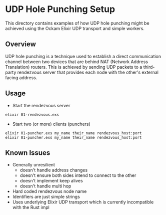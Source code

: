 # UDP Hole Punching Setup

This directory contains examples of how UDP hole punching might be
achieved using the Ockam Elixir UDP transport and simple workers.

## Overview

UDP hole punching is a technique used to establish a direct communication channel between two devices that are behind NAT (Network Address Translation) routers. This is achieved by sending UDP packets to a third-party rendezvous server that provides
each node with the other's external facing address.

## Usage

- Start the rendezvous server
```
elixir 01-rendezvous.exs
```

- Start two (or more) clients (punchers)
```
elixir 01-puncher.exs my_name their_name rendezvous_host:port
elixir 01-puncher.exs my_name their_name rendezvous_host:port
```

## Known Issues

- Generally unresilient
    - doesn't handle address changes
    - doesn't ensure both sides intend to connect to the other
    - doesn't implement keep alives
    - doesn't handle multi hop
- Hard coded rendezvous node name
- Identifiers are just simple strings
- Uses underlying Elixir UDP transport which is currently incompatible with the Rust impl


